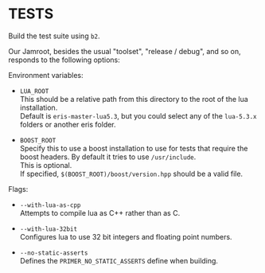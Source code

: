 TESTS
=====

Build the test suite using `b2`.

Our Jamroot, besides the usual "toolset", "release / debug", and so on, responds
to the following options:

Environment variables:

- `LUA_ROOT`  
  This should be a relative path from this
  directory to the root of the lua installation.  
  Default is `eris-master-lua5.3`,
  but you could select any of the `lua-5.3.x` folders or another eris folder.

- `BOOST_ROOT`  
  Specify this to use a boost installation
  to use for tests that require the boost headers. By default it tries to use
  `/usr/include`.  
  This is optional.  
  If specified, `$(BOOST_ROOT)/boost/version.hpp`
  should be a valid file.

Flags:

- `--with-lua-as-cpp`  
  Attempts to compile lua as C++ rather than as C.

- `--with-lua-32bit`  
  Configures lua to use 32 bit integers and floating point numbers.

- `--no-static-asserts`  
  Defines the `PRIMER_NO_STATIC_ASSERTS` define when building.



